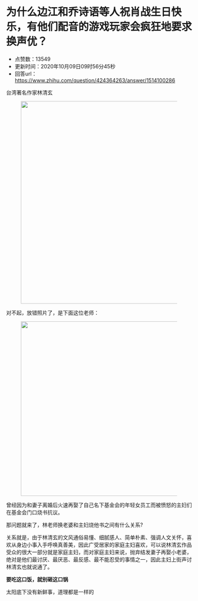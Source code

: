 # 为什么边江和乔诗语等人祝肖战生日快乐，有他们配音的游戏玩家会疯狂地要求换声优？
- 点赞数：13549
- 更新时间：2020年10月09日09时56分45秒
- 回答url：https://www.zhihu.com/question/424364263/answer/1514100286
<body>
 <p data-pid="WwW1hJsw">台湾著名作家林清玄</p>
 <figure data-size="normal">
  <img src="https://pic1.zhimg.com/50/v2-16bb54da7180bc05e0d7c0881932d8f9_720w.jpg?source=1940ef5c" data-rawwidth="550" data-rawheight="359" data-size="normal" data-original-token="v2-16bb54da7180bc05e0d7c0881932d8f9" data-default-watermark-src="https://pic1.zhimg.com/50/v2-eb55c08cfb22b5b0dc6911a9f4da0817_720w.jpg?source=1940ef5c" class="origin_image zh-lightbox-thumb" width="550" data-original="https://pic1.zhimg.com/v2-16bb54da7180bc05e0d7c0881932d8f9_r.jpg?source=1940ef5c">
 </figure>
 <p data-pid="EI9iea2B">对不起，放错照片了，是下面这位老师：</p>
 <figure data-size="normal">
  <img src="https://picx.zhimg.com/50/v2-1cc9b348b6d5e4cfede9058e4fa24ad9_720w.jpg?source=1940ef5c" data-rawwidth="474" data-rawheight="638" data-size="normal" data-original-token="v2-1cc9b348b6d5e4cfede9058e4fa24ad9" data-default-watermark-src="https://picx.zhimg.com/50/v2-2543c4401cffc6d7b06149bc26909dcb_720w.jpg?source=1940ef5c" class="origin_image zh-lightbox-thumb" width="474" data-original="https://pic1.zhimg.com/v2-1cc9b348b6d5e4cfede9058e4fa24ad9_r.jpg?source=1940ef5c">
 </figure>
 <p data-pid="bsHINNyf">曾经因为和妻子离婚后火速再娶了自己名下基金会的年轻女员工而被愤怒的主妇们在基金会门口烧书抗议。</p>
 <p data-pid="1gTz1GmV">那问题就来了，林老师换老婆和主妇烧他书之间有什么关系?</p>
 <p data-pid="5p_Y9s7h">关系就是，由于林清玄的文风通俗易懂、细腻感人、简单朴素、强调人文关怀，喜欢从身边小事入手呼唤真善美，因此广受居家的家庭主妇喜欢，可以说林清玄作品受众的很大一部分就是家庭主妇，而对家庭主妇来说，抛弃结发妻子再娶小老婆，绝对是他们最讨厌、最厌恶、最反感、最不能忍受的事情之一，因此主妇上街声讨林清玄也就说通了。</p>
 <p data-pid="ZvpusksH"><b>要吃这口饭，就别砸这口锅</b></p>
 <p data-pid="4yWRRZZD">太阳底下没有新鲜事，道理都是一样的</p>
</body>